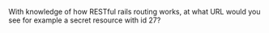With knowledge of how RESTful rails routing works, at what URL would you see
for example a secret resource with id 27?
